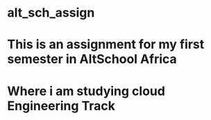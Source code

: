 # alt_sch_assign
# This is an assignment for my first semester in AltSchool Africa
# Where i am studying cloud Engineering Track